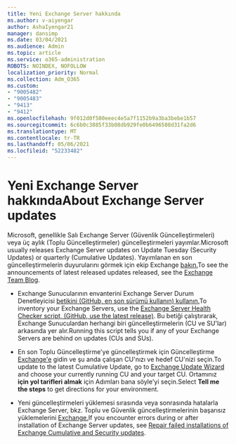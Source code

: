 ```yaml
---
title: Yeni Exchange Server hakkında
ms.author: v-aiyengar
author: AshaIyengar21
manager: dansimp
ms.date: 03/04/2021
ms.audience: Admin
ms.topic: article
ms.service: o365-administration
ROBOTS: NOINDEX, NOFOLLOW
localization_priority: Normal
ms.collection: Adm_O365
ms.custom:
- "9005482"
- "9005483"
- "9413"
- "9412"
ms.openlocfilehash: 9f012d0f500eeec4e5a7f1152b9a3ba3bebe1b57
ms.sourcegitcommit: 6c6b0c3885f33b08db929fe0b6496508d31fa2d6
ms.translationtype: MT
ms.contentlocale: tr-TR
ms.lasthandoff: 05/06/2021
ms.locfileid: "52233482"
---
```

# <a name="about-exchange-server-updates"></a><span data-ttu-id="2a792-102">Yeni Exchange Server hakkında</span><span class="sxs-lookup"><span data-stu-id="2a792-102">About Exchange Server updates</span></span>

<span data-ttu-id="2a792-103">Microsoft, genellikle Salı Exchange Server (Güvenlik Güncelleştirmeleri) veya üç aylık (Toplu Güncelleştirmeler) güncelleştirmeleri yayımlar.</span><span class="sxs-lookup"><span data-stu-id="2a792-103">Microsoft usually releases Exchange Server updates on Update Tuesday (Security Updates) or quarterly (Cumulative Updates).</span></span> <span data-ttu-id="2a792-104">Yayımlanan en son güncelleştirmelerin duyurularını görmek için ekip Exchange [bakın.](https://aka.ms/ehlo)</span><span class="sxs-lookup"><span data-stu-id="2a792-104">To see the announcements of latest released updates released, see the [Exchange Team Blog](https://aka.ms/ehlo).</span></span>

- <span data-ttu-id="2a792-105">Exchange Sunucularının envanterini Exchange Server Durum Denetleyicisi [betikini (GitHub, en son sürümü kullanın) kullanın.](https://aka.ms/ExchangeHealthChecker)</span><span class="sxs-lookup"><span data-stu-id="2a792-105">To inventory your Exchange Servers, use the [Exchange Server Health Checker script, (GitHub, use the latest release)](https://aka.ms/ExchangeHealthChecker).</span></span> <span data-ttu-id="2a792-106">Bu betiği çalıştırarak, Exchange Sunuculardan herhangi biri güncelleştirmelerin (CU ve SU'lar) arkasında yer alır.</span><span class="sxs-lookup"><span data-stu-id="2a792-106">Running this script tells you if any of your Exchange Servers are behind on updates (CUs and SUs).</span></span>

- <span data-ttu-id="2a792-107">En son Toplu Güncelleştirme'ye güncelleştirmek için Güncelleştirme [Exchange'e](https://aka.ms/ExchangeUpdateWizard) gidin ve şu anda çalışan CU'nızı ve hedef CU'nizi seçin.</span><span class="sxs-lookup"><span data-stu-id="2a792-107">To update to the latest Cumulative Update, go to [Exchange Update Wizard](https://aka.ms/ExchangeUpdateWizard) and choose your currently running CU and your target CU.</span></span> <span data-ttu-id="2a792-108">Ortamınız **için yol tarifleri almak** için Adımları bana söyle'yi seçin.</span><span class="sxs-lookup"><span data-stu-id="2a792-108">Select **Tell me the steps** to get directions for your environment.</span></span>

- <span data-ttu-id="2a792-109">Yeni güncelleştirmeleri yüklemesi sırasında veya sonrasında hatalarla Exchange Server, bkz. Toplu ve Güvenlik güncelleştirmelerinin başarısız yüklemelerini [Exchange.](https://docs.microsoft.com/exchange/troubleshoot/client-connectivity/exchange-security-update-issues)</span><span class="sxs-lookup"><span data-stu-id="2a792-109">If you encounter errors during or after installation of Exchange Server updates, see [Repair failed installations of Exchange Cumulative and Security updates](https://docs.microsoft.com/exchange/troubleshoot/client-connectivity/exchange-security-update-issues).</span></span>
